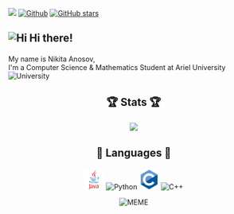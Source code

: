 ![](https://visitor-badge.laobi.icu/badge?page_id=NikitaAnosov) 
[![Github](https://img.shields.io/github/followers/NikitaAnosov?label=Followers&style=social)](https://github.com/GalHillel) 
[![GitHub stars](https://img.shields.io/github/stars/NikitaAnosov?label=Stars&style=social)](https://github.com/GalHillel)
  
## <p align="left"> <img src="https://cdn-icons-png.flaticon.com/512/3662/3662962.png" title="Hi" alt="Hi" width="40" height="40"/>  Hi there!
My name is Nikita Anosov,  <br />
I'm a Computer Science & Mathematics Student at Ariel University <img src="https://cdn-icons-png.flaticon.com/512/4207/4207253.png" title="University" alt="University" width="20" height="20"/> 

## <p align="center"> :trophy: Stats :trophy:
<p align="center">
  <a href="https://skillicons.dev](https://github.com/NikitaAnosov/github-readme-stats">
    <img src="https://github-readme-stats.vercel.app/api/top-langs/?username=NikitaAnosov&show_icons=true&theme=tokyonight" />
  </a>
</p>


##  <p align="center">  :pushpin: Languages :pushpin:
<p align="center">
<img src="https://github.com/devicons/devicon/blob/master/icons/java/java-original-wordmark.svg"
 title="Java" alt="Java" width="40" height="40"/>
<img src="https://camo.githubusercontent.com/a3ccfae79c559d3ff0c7ece89882c93bf278d01f0d2a1d908e19497630dca49d/68747470733a2f2f692e67697068792e636f6d2f6d656469612f4c4d7439363338644f38646674416a74636f2f3230302e77656270" 
 title="Python" alt="Python" width="40" height="40"/> 
 <img src="https://github.com/devicons/devicon/blob/master/icons/c/c-original.svg" 
  title="C" alt="C" width="40" height="40"/>
   <img src="https://github.com/isocpp/logos/blob/master/cpp_logo.svg" 
  title="C++" alt="C++" width="40" height="40"/>

<p align="center">
<img src="https://user-images.githubusercontent.com/93082022/226216895-89124b9d-9ab8-4100-aab1-0590332fef74.gif"
 title="MEME" alt="MEME" width="150" height="200"/>
